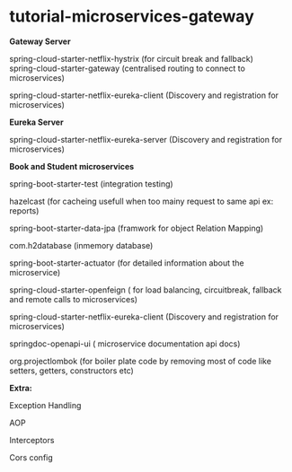 # tutorial-microservices-gateway

<strong>Gateway Server</strong>

spring-cloud-starter-netflix-hystrix (for circuit break and fallback)<br>
spring-cloud-starter-gateway (centralised routing to connect to microservices)

spring-cloud-starter-netflix-eureka-client (Discovery and registration for microservices)

<strong>Eureka Server</strong>

spring-cloud-starter-netflix-eureka-server (Discovery and registration for microservices)

<strong>Book and Student microservices</strong>

spring-boot-starter-test (integration testing)

hazelcast (for cacheing usefull when too mainy request to same api ex: reports)

spring-boot-starter-data-jpa (framwork for object Relation Mapping)

com.h2database (inmemory database)

spring-boot-starter-actuator (for detailed information about the microservice)

spring-cloud-starter-openfeign ( for load balancing, circuitbreak, fallback and remote calls to microservices)

spring-cloud-starter-netflix-eureka-client (Discovery and registration for microservices)

springdoc-openapi-ui ( microservice documentation api docs)

org.projectlombok (for boiler plate code by removing most of code like setters, getters, constructors etc)

<strong>Extra:</strong>

Exception Handling

AOP

Interceptors

Cors config



